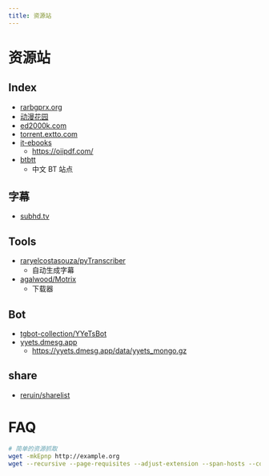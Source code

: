 ```yaml
---
title: 资源站
---
```


# 资源站

## Index

- [rarbgprx.org](https://rarbgprx.org/)
- [动漫花园](https://dmhy.anoneko.com/)
- [ed2000k.com](https://www.ed2000k.com/)
- [torrent.extto.com](http://torrent.extto.com/)
- [it-ebooks](https://gist.github.com/baiwfg2/af827b8b75eebf8ab29f5531a0d265ce)
  - https://oiipdf.com/
- [btbtt](http://btbtt.biz/)
  - 中文 BT 站点

## 字幕

- [subhd.tv](https://subhd.tv/)

## Tools

- [raryelcostasouza/pyTranscriber](https://github.com/raryelcostasouza/pyTranscriber)
  - 自动生成字幕
- [agalwood/Motrix](https://github.com/agalwood/Motrix)
  - 下载器

## Bot

- [tgbot-collection/YYeTsBot](https://github.com/tgbot-collection/YYeTsBot)
- [yyets.dmesg.app](https://yyets.dmesg.app/)
  - https://yyets.dmesg.app/data/yyets_mongo.gz

## share

- [reruin/sharelist](https://github.com/reruin/sharelist)

# FAQ

```bash
# 简单的资源抓取
wget -mkEpnp http://example.org
wget --recursive --page-requisites --adjust-extension --span-hosts --convert-links --domains example.org --no-parent http://example.org/
```
